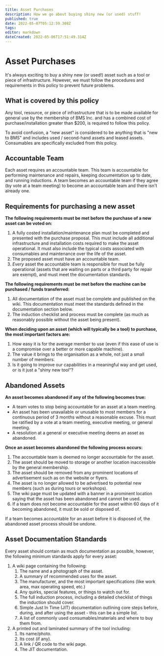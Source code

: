 ```yaml
---
title: Asset Purchases
description: How we go about buying shiny new (or used) stuff!
published: true
date: 2022-05-07T05:12:59.308Z
tags: 
editor: markdown
dateCreated: 2022-05-06T17:51:49.314Z
---
```



# Asset Purchases
It's always exciting to buy a shiny new (or used!) asset such as a tool or piece of infrastructure. However, we must follow the procedures and requirements in this policy to prevent future problems.

## What is covered by this policy
Any tool, resource, or piece of infrastructure that is to be made available for general use by the membership of BMS Inc. and has a combined cost of purchase/installation greater than $200, is required to follow this policy.

To avoid confusion, a "new asset" is considered to be anything that is "new to BMS" and includes used / second-hand assets and leased assets. Consumables are specifically excluded from this policy.

## Accountable Team
Each asset requires an accountable team. This team is accountable for performing maintenance and repairs, keeping documentation up to date, and running inductions. A team becomes an accountable team if they agree (by vote at a team meeting) to become an accountable team and there isn't already one.

## Requirements for purchasing a new asset
**The following requirements must be met before the purchase of a new asset can be voted on:**
1. A fully costed installation/maintenance plan must be completed and presented with the purchase proposal. This must include all additional infrastructure and installation costs required to make the asset operational. It must also include the typical costs associated with consumables and maintenance over the life of the asset.
2. The proposed asset must have an accountable team.
3. *Every* asset the accountable team is responsible for must be fully operational (assets that are waiting on parts or a third party for repair are exempt), and must meet the documentation standards.

**The following requirements must be met before the machine can be purchased / funds transferred:**
1. All documentation of the asset must be complete and published on the wiki. This documentation must meet the standards defined in the documentation section below.
2. The induction checklist and process must be complete (as much as reasonably possible without the asset being present).

**When deciding upon an asset (which will typically be a tool) to purchase, the most important factors are:**
1. How easy it is for the average member to use (even if this ease of use is a compromise over a better or more capable machine).
2. The value it brings to the organisation as a whole, not just a small number of members.
3. Is it going to improve our capabilities in a meaningful way and get used, or is it just a "shiny new tool"?

## Abandoned Assets
**An asset becomes abandoned if any of the following becomes true:**
* A team votes to stop being accountable for an asset at a team meeting.
* An asset has been unavailable or unusable to most members for a continuous period of 3 months without a reasonable excuse. This must be ratified by a vote at a team meeting, executive meeting, or general meeting.
* A resolution at a general or executive meeting deems an asset as abandoned.

**Once an asset becomes abandoned the following process occurs:**
1. The accountable team is deemed no longer accountable for the asset.
2. The asset should be moved to storage or another location inaccessible by the general membership.
3. The asset should be removed from any prominent locations of advertisement such as on the website or flyers.
4. The asset is no longer allowed to be advertised to potential new members (such as during tours or workshops).
5. The wiki page must be updated with a banner in a prominent location saying that the asset has been abandoned and cannot be used.
6. If a team does not become accountable for the asset within 60 days of it becoming abandoned, it must be sold or disposed of.

If a team becomes accountable for an asset before it is disposed of, the abandoned asset process should be undone.

## Asset Documentation Standards
Every asset should contain as much documentation as possible, however, the following minimum standards apply for every asset:
1. A wiki page containing the following:
    1. The name and a photograph of the asset.
    2. A summary of recommended uses for the asset.
    3. The manufacturer, and the most important specifications (like work area, max operating speed, etc.)
    4. Any quirks, special features, or things to watch out for.
    5. The full induction process, including a detailed checklist of things the induction should cover.
    6. Simple Just In Time (JIT) documentation outlining core steps before, during, and after using the asset - this can be a simple list.
    7. A list of commonly used consumables/materials and where to buy them from.
2. A printed out and laminated summary of the tool including:
    1. Its name/photo.
    2. Its cost (if any).
    2. A link / QR code to the wiki page.
    3. The JIT documentation.